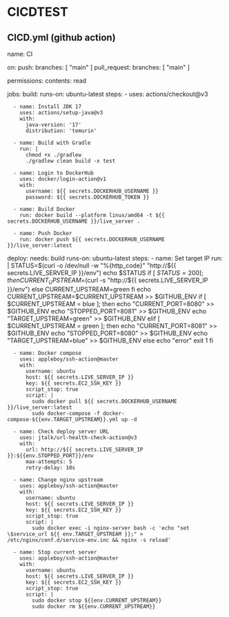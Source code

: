 # CICDTEST

## CICD.yml (github action)


name: CI

on:
  push:
    branches: [ "main" ]
  pull_request:
    branches: [ "main" ]

permissions:
  contents: read

jobs:
  build:
    runs-on: ubuntu-latest
    steps:
      - uses: actions/checkout@v3

      - name: Install JDK 17
        uses: actions/setup-java@v3
        with:
          java-version: '17'
          distribution: 'temurin'

      - name: Build with Gradle
        run: |
          chmod +x ./gradlew
          ./gradlew clean build -x test

      - name: Login to DockerHub
        uses: docker/login-action@v1
        with:
          username: ${{ secrets.DOCKERHUB_USERNAME }}
          password: ${{ secrets.DOCKERHUB_TOKEN }}

      - name: Build Docker
        run: docker build --platform linux/amd64 -t ${{ secrets.DOCKERHUB_USERNAME }}/live_server .

      - name: Push Docker
        run: docker push ${{ secrets.DOCKERHUB_USERNAME }}/live_server:latest

  deploy:
    needs: build
    runs-on: ubuntu-latest
    steps:
      - name: Set target IP
        run: |
          STATUS=$(curl -o /dev/null -w "%{http_code}" "http://${{ secrets.LIVE_SERVER_IP }}/env")
          echo $STATUS
          if [ $STATUS = 200 ]; then
            CURRENT_UPSTREAM=$(curl -s "http://${{ secrets.LIVE_SERVER_IP }}/env")
          else
            CURRENT_UPSTREAM=green
          fi
          echo CURRENT_UPSTREAM=$CURRENT_UPSTREAM >> $GITHUB_ENV
          if [ $CURRENT_UPSTREAM = blue ]; then
            echo "CURRENT_PORT=8080" >> $GITHUB_ENV
            echo "STOPPED_PORT=8081" >> $GITHUB_ENV
            echo "TARGET_UPSTREAM=green" >> $GITHUB_ENV
          elif [ $CURRENT_UPSTREAM = green ]; then
            echo "CURRENT_PORT=8081" >> $GITHUB_ENV
            echo "STOPPED_PORT=8080" >> $GITHUB_ENV
            echo "TARGET_UPSTREAM=blue" >> $GITHUB_ENV
          else
            echo "error"
            exit 1
          fi

      - name: Docker compose
        uses: appleboy/ssh-action@master
        with:
          username: ubuntu
          host: ${{ secrets.LIVE_SERVER_IP }}
          key: ${{ secrets.EC2_SSH_KEY }}
          script_stop: true
          script: |
            sudo docker pull ${{ secrets.DOCKERHUB_USERNAME }}/live_server:latest
            sudo docker-compose -f docker-compose-${{env.TARGET_UPSTREAM}}.yml up -d

      - name: Check deploy server URL
        uses: jtalk/url-health-check-action@v3
        with:
          url: http://${{ secrets.LIVE_SERVER_IP }}:${{env.STOPPED_PORT}}/env
          max-attempts: 5
          retry-delay: 10s

      - name: Change nginx upstream
        uses: appleboy/ssh-action@master
        with:
          username: ubuntu
          host: ${{ secrets.LIVE_SERVER_IP }}
          key: ${{ secrets.EC2_SSH_KEY }}
          script_stop: true
          script: |
            sudo docker exec -i nginx-server bash -c 'echo "set \$service_url ${{ env.TARGET_UPSTREAM }};" > /etc/nginx/conf.d/service-env.inc && nginx -s reload'
            
      - name: Stop current server
        uses: appleboy/ssh-action@master
        with:
          username: ubuntu
          host: ${{ secrets.LIVE_SERVER_IP }}
          key: ${{ secrets.EC2_SSH_KEY }}
          script_stop: true
          script: |
            sudo docker stop ${{env.CURRENT_UPSTREAM}}
            sudo docker rm ${{env.CURRENT_UPSTREAM}}
